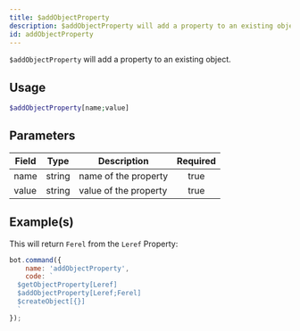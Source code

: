 ```yaml
---
title: $addObjectProperty
description: $addObjectProperty will add a property to an existing object.
id: addObjectProperty
---
```


`$addObjectProperty` will add a property to an existing object.

## Usage

```php
$addObjectProperty[name;value]
```

## Parameters

| Field | Type   | Description           | Required |
|-------|--------|-----------------------|:--------:|
| name  | string | name of the property   |   true   |
| value | string | value of the property |   true   |

## Example(s)

This will return `Ferel` from the `Leref` Property:

```javascript
bot.command({
    name: 'addObjectProperty',
    code: `
  $getObjectProperty[Leref]
  $addObjectProperty[Leref;Ferel]
  $createObject[{}]
  `
});
```
